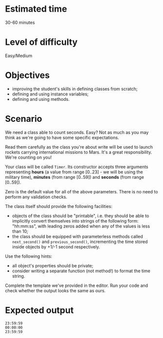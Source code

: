 # Estimated time

30-60 minutes

# Level of difficulty

Easy/Medium

# Objectives

- improving the student's skills in defining classes from scratch;
- defining and using instance variables;
- defining and using methods.

# Scenario

We need a class able to count seconds. Easy? Not as much as you may think as we're going to have some specific expectations.

Read them carefully as the class you're about write will be used to launch rockets carrying international missions to Mars. It's a great responsibility. We're counting on you!

Your class will be called `Timer`. Its constructor accepts three arguments representing **hours** (a value from range [0..23] - we will be using the military time), **minutes** (from range [0..59]) and **seconds** (from range [0..59]).

Zero is the default value for all of the above parameters. There is no need to perform any validation checks.

The class itself should provide the following facilities:

- objects of the class should be "printable", i.e. they should be able to implicitly convert themselves into strings of the following form: "hh:mm:ss", with leading zeros added when any of the values is less than 10;
- the class should be equipped with parameterless methods called `next_second()` and `previous_second()`, incrementing the time stored inside objects by +1/-1 second respectively.

Use the following hints:

- all object's properties should be private;
- consider writing a separate function (not method!) to format the time string.

Complete the template we've provided in the editor. Run your code and check whether the output looks the same as ours.

# Expected output

```
23:59:59
00:00:00
23:59:59
```